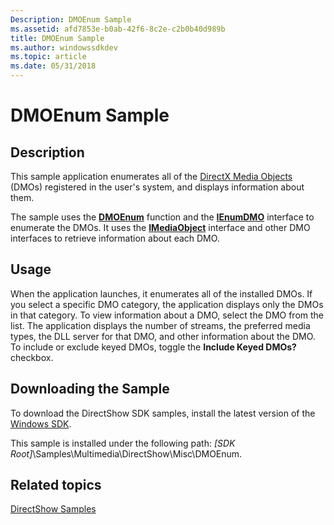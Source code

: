 ```yaml
---
Description: DMOEnum Sample
ms.assetid: afd7853e-b0ab-42f6-8c2e-c2b0b40d989b
title: DMOEnum Sample
ms.author: windowssdkdev
ms.topic: article
ms.date: 05/31/2018
---
```


# DMOEnum Sample

## Description

This sample application enumerates all of the [DirectX Media Objects](directx-media-objects.md) (DMOs) registered in the user's system, and displays information about them.

The sample uses the [**DMOEnum**](/windows/desktop/api/Dmoreg/nf-dmoreg-dmoenum) function and the [**IEnumDMO**](/windows/desktop/api/Mediaobj/nn-mediaobj-ienumdmo) interface to enumerate the DMOs. It uses the [**IMediaObject**](/windows/desktop/api/Mediaobj/nn-mediaobj-imediaobject) interface and other DMO interfaces to retrieve information about each DMO.

## Usage

When the application launches, it enumerates all of the installed DMOs. If you select a specific DMO category, the application displays only the DMOs in that category. To view information about a DMO, select the DMO from the list. The application displays the number of streams, the preferred media types, the DLL server for that DMO, and other information about the DMO. To include or exclude keyed DMOs, toggle the **Include Keyed DMOs?** checkbox.

## Downloading the Sample

To download the DirectShow SDK samples, install the latest version of the [Windows SDK](http://go.microsoft.com/fwlink/p/?linkid=129787).

This sample is installed under the following path: *\[SDK Root\]*\\Samples\\Multimedia\\DirectShow\\Misc\\DMOEnum.

## Related topics

<dl> <dt>

[DirectShow Samples](directshow-samples.md)
</dt> </dl>

 

 



